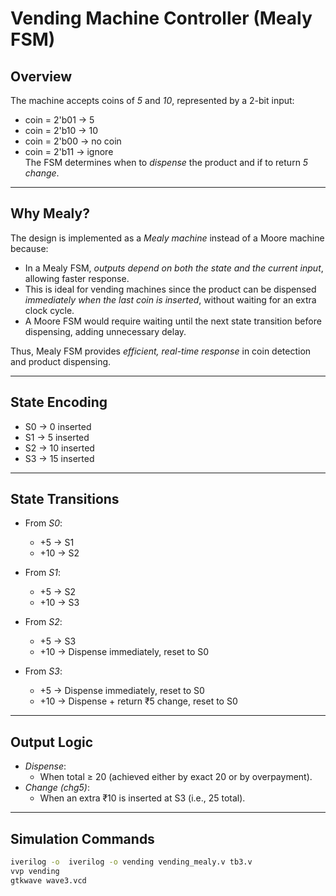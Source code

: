 # Vending Machine Controller (Mealy FSM)

##  Overview 
The machine accepts coins of *5* and *10*, represented by a 2-bit input:

- coin = 2'b01 → 5  
- coin = 2'b10 → 10  
- coin = 2'b00 → no coin  
- coin = 2'b11 → ignore  
 The FSM determines when to *dispense* the product and if to return *5 change*.

---

## Why Mealy?
The design is implemented as a *Mealy machine* instead of a Moore machine because:

- In a Mealy FSM, *outputs depend on both the state and the current input*, allowing faster response.  
- This is ideal for vending machines since the product can be dispensed *immediately when the last coin is inserted*, without waiting for an extra clock cycle.  
- A Moore FSM would require waiting until the next state transition before dispensing, adding unnecessary delay.  

Thus, Mealy FSM provides *efficient, real-time response* in coin detection and product dispensing.

---

##  State Encoding
- S0 → 0 inserted  
- S1 → 5 inserted  
- S2 → 10 inserted  
- S3 → 15 inserted  

---

## State Transitions
- From *S0*:  
  - +5 → S1  
  - +10 → S2  

- From *S1*:  
  - +5 → S2  
  - +10 → S3  

- From *S2*:  
  - +5 → S3  
  - +10 → Dispense immediately, reset to S0  

- From *S3*:  
  - +5 → Dispense immediately, reset to S0  
  - +10 → Dispense + return ₹5 change, reset to S0  

---

##  Output Logic
- *Dispense*:
  - When total ≥ 20 (achieved either by exact 20 or by overpayment).  
- *Change (chg5)*:
  - When an extra ₹10 is inserted at S3 (i.e., 25 total).  

---

## Simulation Commands
```bash
iverilog -o  iverilog -o vending vending_mealy.v tb3.v
vvp vending
gtkwave wave3.vcd
